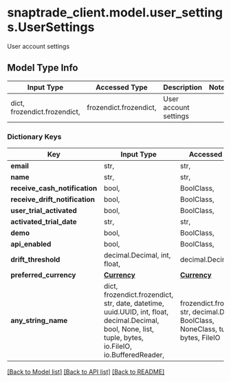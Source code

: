 # snaptrade_client.model.user_settings.UserSettings

User account settings

## Model Type Info
Input Type | Accessed Type | Description | Notes
------------ | ------------- | ------------- | -------------
dict, frozendict.frozendict,  | frozendict.frozendict,  | User account settings | 

### Dictionary Keys
Key | Input Type | Accessed Type | Description | Notes
------------ | ------------- | ------------- | ------------- | -------------
**email** | str,  | str,  |  | [optional] 
**name** | str,  | str,  |  | [optional] 
**receive_cash_notification** | bool,  | BoolClass,  |  | [optional] 
**receive_drift_notification** | bool,  | BoolClass,  |  | [optional] 
**user_trial_activated** | bool,  | BoolClass,  |  | [optional] 
**activated_trial_date** | str,  | str,  |  | [optional] 
**demo** | bool,  | BoolClass,  |  | [optional] 
**api_enabled** | bool,  | BoolClass,  |  | [optional] 
**drift_threshold** | decimal.Decimal, int, float,  | decimal.Decimal,  |  | [optional] 
**preferred_currency** | [**Currency**](Currency.md) | [**Currency**](Currency.md) |  | [optional] 
**any_string_name** | dict, frozendict.frozendict, str, date, datetime, uuid.UUID, int, float, decimal.Decimal, bool, None, list, tuple, bytes, io.FileIO, io.BufferedReader,  | frozendict.frozendict, str, decimal.Decimal, BoolClass, NoneClass, tuple, bytes, FileIO | any string name can be used but the value must be the correct type | [optional]

[[Back to Model list]](../../README.md#documentation-for-models) [[Back to API list]](../../README.md#documentation-for-api-endpoints) [[Back to README]](../../README.md)

